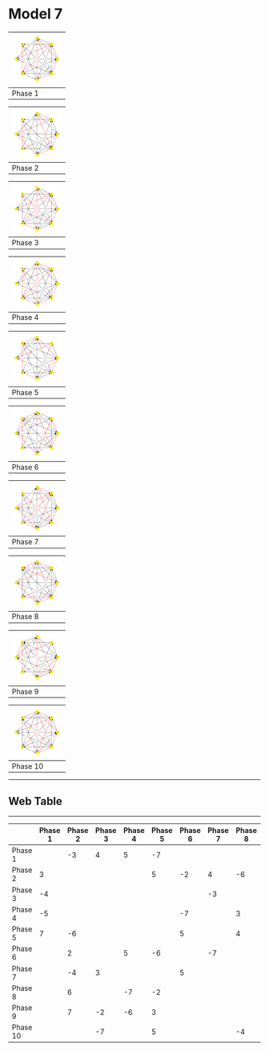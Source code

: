 # Model 7 #

|<img src="./model7_phase_0.png" width="100" height="100"> |
|---|
|Phase 1|

|<img src="./model7_phase_1.png" width="100" height="100"> |
|---|
|Phase 2|

|<img src="./model7_phase_2.png" width="100" height="100"> |
|---|
|Phase 3|

|<img src="./model7_phase_3.png" width="100" height="100"> |
|---|
|Phase 4|

|<img src="./model7_phase_4.png" width="100" height="100"> |
|---|
|Phase 5|

|<img src="./model7_phase_5.png" width="100" height="100"> |
|---|
|Phase 6|

|<img src="./model7_phase_6.png" width="100" height="100"> |
|---|
|Phase 7|

|<img src="./model7_phase_7.png" width="100" height="100"> |
|---|
|Phase 8|

|<img src="./model7_phase_8.png" width="100" height="100"> |
|---|
|Phase 9|

|<img src="./model7_phase_9.png" width="100" height="100"> |
|---|
|Phase 10|

---
## Web Table ##
---
||Phase 1|Phase 2|Phase 3|Phase 4|Phase 5|Phase 6|Phase 7|Phase 8|Phase 9|Phase 10|
|---|---|---|---|---|---|---|---|---|---|---|
Phase 1||-3|4|5|-7||||||
Phase 2|3||||5|-2|4|-6|-7||
Phase 3|-4||||||-3||5|7|
Phase 4|-5|||||-7||3|4||
Phase 5|7|-6||||5||4|-3|-2|
Phase 6||2||5|-6||-7||||
Phase 7||-4|3|||5|||||
Phase 8||6||-7|-2|||||5|
Phase 9||7|-2|-6|3||||||
Phase 10|||-7||5|||-4|||